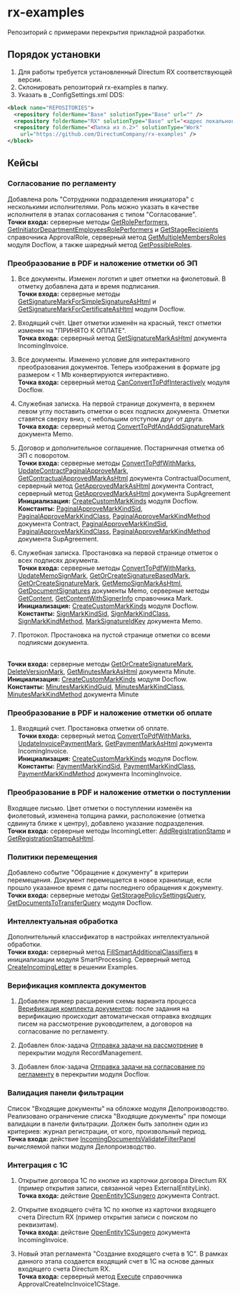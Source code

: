﻿# rx-examples

Репозиторий с примерами перекрытия прикладной разработки.

## Порядок установки

1. Для работы требуется установленный Directum RX соответствующей версии.
2. Склонировать репозиторий rx-examples в папку.
3. Указать в _ConfigSettings.xml DDS:
```xml
<block name="REPOSITORIES">
  <repository folderName="Base" solutionType="Base" url="" />
  <repository folderName="RX" solutionType="Base" url="<адрес локального репозитория>" />
  <repository folderName="<Папка из п.2>" solutionType="Work" 
    url="https://github.com/DirectumCompany/rx-examples" />
</block>
```

## Кейсы

### Согласование по регламенту
Добавлена роль "Сотрудники подразделения инициатора" с несколькими исполнителями. Роль можно указать в качестве исполнителя в этапах согласования с типом "Согласование".
<br>**Точки входа:** серверные методы [GetRolePerformers](https://github.com/DirectumCompany/rx-examples/blob/master/src/Packages/Sungero.Examples/Sungero.Examples.Server/ApprovalRole/ApprovalRoleServerFunctions.cs#L17-L23), [GetInitiatorDepartmentEmployeesRolePerformers](https://github.com/DirectumCompany/rx-examples/blob/master/src/Packages/Sungero.Examples/Sungero.Examples.Server/ApprovalRole/ApprovalRoleServerFunctions.cs#L30-L40) и [GetStageRecipients](https://github.com/DirectumCompany/rx-examples/blob/e4d9f7f59195ad58abfc05e4146c6534c426e674/src/Packages/Sungero.Examples/Sungero.Examples.Server/ApprovalStage/ApprovalStageServerFunctions.cs#L12-L28) справочника ApprovalRole, серверный метод [GetMultipleMembersRoles](https://github.com/DirectumCompany/rx-examples/blob/e4d9f7f59195ad58abfc05e4146c6534c426e674/src/Packages/Sungero.Examples/Sungero.Examples.Server/Sungero.Docflow/ModuleServerFunctions.cs#L123-L129) модуля Docflow, а также шаредный метод [GetPossibleRoles](https://github.com/DirectumCompany/rx-examples/blob/master/src/Packages/Sungero.Examples/Sungero.Examples.Shared/ApprovalStage/ApprovalStageSharedFunctions.cs#L16-L24).

### Преобразование в PDF и наложение отметки об ЭП

1. Все документы. Изменен логотип и цвет отметки на фиолетовый. В отметку добавлена дата и время подписания. 
<br>**Точки входа:** серверные методы [GetSignatureMarkForSimpleSignatureAsHtml](https://github.com/DirectumCompany/rx-examples/blob/master/src/Packages/Sungero.Examples/Sungero.Examples.Server/Sungero.Docflow/ModuleServerFunctions.cs#L22-L35) и [GetSignatureMarkForCertificateAsHtml](https://github.com/DirectumCompany/rx-examples/blob/master/src/Packages/Sungero.Examples/Sungero.Examples.Server/Sungero.Docflow/ModuleServerFunctions.cs#L48-L74) модуля Docflow.

2. Входящий счёт. Цвет отметки изменён на красный, текст отметки изменен на "ПРИНЯТО К ОПЛАТЕ". 
<br>**Точка входа:** серверный метод [GetSignatureMarkAsHtml](https://github.com/DirectumCompany/rx-examples/blob/master/src/Packages/Sungero.Examples/Sungero.Examples.Server/IncomingInvoice/IncomingInvoiceServerFunctions.cs#L17-L29) документа IncomingInvoice. 

3. Все документы. Изменено условие для интерактивного преобразования документов. Теперь изображения в формате jpg размером < 1 Mb конвертируются интерактивно. 
<br>**Точка входа:** серверный метод [CanConvertToPdfInteractively](https://github.com/DirectumCompany/rx-examples/blob/master/src/Packages/Sungero.Examples/Sungero.Examples.Server/Sungero.Docflow/ModuleServerFunctions.cs#L81-L88) модуля Docflow. 

4. Служебная записка. На первой странице документа, в верхнем левом углу поставить отметки о всех подписях документа. Отметки ставятся сверху вниз, с небольшим отступом друг от друга. 
<br>**Точка входа:** серверный метод [ConvertToPdfAndAddSignatureMark](https://github.com/DirectumCompany/rx-examples/blob/master/src/Packages/Sungero.Examples/Sungero.Examples.Server/Memo/MemoServerFunctions.cs#L48-L128) документа Memo. 

5. Договор и дополнительное соглашение. Постарничная отметка об ЭП с поворотом.
<br>**Точки входа:** серверные методы [ConvertToPdfWithMarks](https://github.com/DirectumCompany/rx-examples/blob/4.11/src/Packages/Sungero.Examples/Sungero.Examples.Server/ContractualDocument/ContractualDocumentServerFunctions.cs#L17-L24), [UpdateContractPaginalApproveMark](https://github.com/DirectumCompany/rx-examples/blob/4.11/src/Packages/Sungero.Examples/Sungero.Examples.Server/ContractualDocument/ContractualDocumentServerFunctions.cs#L30-L48), [GetContractualApprovedMarkAsHtml](https://github.com/DirectumCompany/rx-examples/blob/4.11/src/Packages/Sungero.Examples/Sungero.Examples.Server/ContractualDocument/ContractualDocumentServerFunctions.cs#L56-L68) документа ContractualDocument, серверный метод [GetApprovedMarkAsHtml](https://github.com/DirectumCompany/rx-examples/blob/4.11/src/Packages/Sungero.Examples/Sungero.Examples.Server/Contract/ContractServerFunctions.cs#L17-L20) документа Contract, серверный метод [GetApprovedMarkAsHtml](https://github.com/DirectumCompany/rx-examples/blob/4.11/src/Packages/Sungero.Examples/Sungero.Examples.Server/SupAgreement/SupAgreementServerFunctions.cs#L17-L20) документа SupAgreement
<br>**Инициализация:** [CreateCustomMarkKinds](https://github.com/DirectumCompany/rx-examples/blob/4.11/src/Packages/Sungero.Examples/Sungero.Examples.Server/Sungero.Docflow/ModuleInitializer.cs#L21-L43) модуля Docflow.
<br>**Константы:** [PaginalApproveMarkKindSid](https://github.com/DirectumCompany/rx-examples/blob/4.11/src/Packages/Sungero.Examples/Sungero.Examples.Shared/Contract/ContractConstants.cs#L10), [PaginalApproveMarkKindClass](https://github.com/DirectumCompany/rx-examples/blob/4.11/src/Packages/Sungero.Examples/Sungero.Examples.Shared/Contract/ContractConstants.cs#L14), [PaginalApproveMarkKindMethod](https://github.com/DirectumCompany/rx-examples/blob/4.11/src/Packages/Sungero.Examples/Sungero.Examples.Shared/Contract/ContractConstants.cs#L18) документа Contract, [PaginalApproveMarkKindSid](https://github.com/DirectumCompany/rx-examples/blob/4.11/src/Packages/Sungero.Examples/Sungero.Examples.Shared/SupAgreement/SupAgreementConstants.cs#L10), [PaginalApproveMarkKindClass](https://github.com/DirectumCompany/rx-examples/blob/4.11/src/Packages/Sungero.Examples/Sungero.Examples.Shared/SupAgreement/SupAgreementConstants.cs#L14), [PaginalApproveMarkKindMethod](https://github.com/DirectumCompany/rx-examples/blob/4.11/src/Packages/Sungero.Examples/Sungero.Examples.Shared/SupAgreement/SupAgreementConstants.cs#L18) документа SupAgreement.

6. Служебная записка. Простановка на первой странице отметок о всех подписях документа.
<br>**Точки входа:** серверные методы [ConvertToPdfWithMarks](https://github.com/DirectumCompany/rx-examples/blob/4.11/src/Packages/Sungero.Examples/Sungero.Examples.Server/Memo/MemoServerFunctions.cs#L19-L25), [UpdateMemoSignMark](https://github.com/DirectumCompany/rx-examples/blob/4.11/src/Packages/Sungero.Examples/Sungero.Examples.Server/Memo/MemoServerFunctions.cs#L31-L44), [GetOrCreateSignatureBasedMark](https://github.com/DirectumCompany/rx-examples/blob/4.11/src/Packages/Sungero.Examples/Sungero.Examples.Server/Memo/MemoServerFunctions.cs#L52-L69), [GetOrCreateSignatureMark](https://github.com/DirectumCompany/rx-examples/blob/4.11/src/Packages/Sungero.Examples/Sungero.Examples.Server/Memo/MemoServerFunctions.cs#L76-L80), [GetMemoSignMarkAsHtml](https://github.com/DirectumCompany/rx-examples/blob/4.11/src/Packages/Sungero.Examples/Sungero.Examples.Server/Memo/MemoServerFunctions.cs#L87-L91), [GetDocumentSignatures](https://github.com/DirectumCompany/rx-examples/blob/4.11/src/Packages/Sungero.Examples/Sungero.Examples.Server/Memo/MemoServerFunctions.cs#L98-L105) документы Memo, серверные методы [GetContent](https://github.com/DirectumCompany/rx-examples/blob/4.11/src/Packages/Sungero.Examples/Sungero.Examples.Server/Mark/MarkServerFunctions.cs#L17-L36), [GetContentWithSignerInfo](https://github.com/DirectumCompany/rx-examples/blob/4.11/src/Packages/Sungero.Examples/Sungero.Examples.Server/Mark/MarkServerFunctions.cs#L44-L50) справочника Mark.
<br>**Инициализация:** [CreateCustomMarkKinds](https://github.com/DirectumCompany/rx-examples/blob/4.11/src/Packages/Sungero.Examples/Sungero.Examples.Server/Sungero.Docflow/ModuleInitializer.cs#L21-L43) модуля Docflow.
<br>**Константы:** [SignMarkKindSid](https://github.com/DirectumCompany/rx-examples/blob/4.11/src/Packages/Sungero.Examples/Sungero.Examples.Shared/Memo/MemoConstants.cs#L10), [SignMarkKindClass](https://github.com/DirectumCompany/rx-examples/blob/4.11/src/Packages/Sungero.Examples/Sungero.Examples.Shared/Memo/MemoConstants.cs#L14), [SignMarkKindMethod](https://github.com/DirectumCompany/rx-examples/blob/4.11/src/Packages/Sungero.Examples/Sungero.Examples.Shared/Memo/MemoConstants.cs#L18), [MarkSignatureIdKey](https://github.com/DirectumCompany/rx-examples/blob/4.11/src/Packages/Sungero.Examples/Sungero.Examples.Shared/Memo/MemoConstants.cs#L22) документа Memo.

7. Протокол. Простановка на пустой странице отметки со всеми подпиясми документа.

<br>**Точки входа:** серверные методы [GetOrCreateSignatureMark](https://github.com/DirectumCompany/rx-examples/blob/4.11/src/Packages/Sungero.Examples/Sungero.Examples.Server/Minutes/MinutesServerFunctions.cs#L16-L23), [DeleteVersionMark](https://github.com/DirectumCompany/rx-examples/blob/4.11/src/Packages/Sungero.Examples/Sungero.Examples.Server/Minutes/MinutesServerFunctions.cs#L31-L38), [GetMinutesMarkAsHtml](https://github.com/DirectumCompany/rx-examples/blob/4.11/src/Packages/Sungero.Examples/Sungero.Examples.Server/Minutes/MinutesServerFunctions.cs#L45-L66) документа Minute.
<br>**Инициализация:** [CreateCustomMarkKinds](https://github.com/DirectumCompany/rx-examples/blob/4.11/src/Packages/Sungero.Examples/Sungero.Examples.Server/Sungero.Docflow/ModuleInitializer.cs#L21-L43) модуля Docflow.
<br>**Константы:** [MinutesMarkKindGuid](https://github.com/DirectumCompany/rx-examples/blob/4.11/src/Packages/Sungero.Examples/Sungero.Examples.Shared/Minutes/MinutesConstants.cs#L9), [MinutesMarkKindClass](https://github.com/DirectumCompany/rx-examples/blob/4.11/src/Packages/Sungero.Examples/Sungero.Examples.Shared/Minutes/MinutesConstants.cs#L12), [MinutesMarkKindMethod](https://github.com/DirectumCompany/rx-examples/blob/4.11/src/Packages/Sungero.Examples/Sungero.Examples.Shared/Minutes/MinutesConstants.cs#L15) документа Minute

### Преобразование в PDF и наложение отметки об оплате

1. Входящий счет. Простановка отметки об оплате.
<br>**Точки входа:** серверный метод [ConvertToPdfWithMarks](https://github.com/DirectumCompany/rx-examples/blob/4.11/src/Packages/Sungero.Examples/Sungero.Examples.Server/IncomingInvoice/IncomingInvoiceServerFunctions.cs#L18-L25), [UpdateInvoicePaymentMark](https://github.com/DirectumCompany/rx-examples/blob/4.11/src/Packages/Sungero.Examples/Sungero.Examples.Server/IncomingInvoice/IncomingInvoiceServerFunctions.cs#L33-L48), [GetPaymentMarkAsHtml](https://github.com/DirectumCompany/rx-examples/blob/4.11/src/Packages/Sungero.Examples/Sungero.Examples.Server/IncomingInvoice/IncomingInvoiceServerFunctions.cs#L54-L57) документа IncomingInvoice.
<br>**Инициализация:** [CreateCustomMarkKinds](https://github.com/DirectumCompany/rx-examples/blob/4.11/src/Packages/Sungero.Examples/Sungero.Examples.Server/Sungero.Docflow/ModuleInitializer.cs#L21-L43) модуля Docflow.
<br>**Константы:** [PaymentMarkKindSid](https://github.com/DirectumCompany/rx-examples/blob/4.11/src/Packages/Sungero.Examples/Sungero.Examples.Shared/IncomingInvoice/IncomingInvoiceConstants.cs#L10), [PaymentMarkKindClass](https://github.com/DirectumCompany/rx-examples/blob/4.11/src/Packages/Sungero.Examples/Sungero.Examples.Shared/IncomingInvoice/IncomingInvoiceConstants.cs#L14), [PaymentMarkKindMethod](https://github.com/DirectumCompany/rx-examples/blob/4.11/src/Packages/Sungero.Examples/Sungero.Examples.Shared/IncomingInvoice/IncomingInvoiceConstants.cs#L18) документа IncomingInvoice.

### Преобразование в PDF и наложение отметки о поступлении
Входящее письмо. Цвет отметки о поступлении изменён на фиолетовый, изменена толщина рамки, расположение (отметка сдвинута ближе к центру), добавлено указание подразделения.
<br>**Точки входа:** серверные методы IncomingLetter: [AddRegistrationStamp](https://github.com/DirectumCompany/rx-examples/blob/master/src/Packages/Sungero.Examples/Sungero.Examples.Server/IncomingLetter/IncomingLetterServerFunctions.cs#L47-L50) и [GetRegistrationStampAsHtml](https://github.com/DirectumCompany/rx-examples/blob/master/src/Packages/Sungero.Examples/Sungero.Examples.Server/IncomingLetter/IncomingLetterServerFunctions.cs#L17-L38).

### Политики перемещения 
Добавлено событие "Обращение к документу" в критерии перемещения. Документ перемещается в новое хранилище, если прошло указанное время с даты последнего обращения к документу. 
<br>**Точки входа:** серверные методы [GetStoragePolicySettingsQuery](https://github.com/DirectumCompany/rx-examples/blob/master/src/Packages/Sungero.Examples/Sungero.Examples.Server/Sungero.Docflow/ModuleServerFunctions.cs#L95-L98), [GetDocumentsToTransferQuery](https://github.com/DirectumCompany/rx-examples/blob/master/src/Packages/Sungero.Examples/Sungero.Examples.Server/Sungero.Docflow/ModuleServerFunctions.cs#L104-L107) модуля Docflow.
 
### Интеллектуальная обработка
Дополнительный классификатор в настройках интеллектуальной обработки. 
<br>**Точки входа:** серверный метод [FillSmartAdditionalClassifiers](https://github.com/DirectumCompany/rx-examples/blob/master/src/Packages/Sungero.Examples/Sungero.Examples.Server/Sungero.SmartProcessing/ModuleInitializer.cs#L25-L42) в инициализации модуля SmartProcessing. Серверный метод [CreateIncomingLetter](https://github.com/DirectumCompany/rx-examples/blob/master/src/Packages/Sungero.Examples/Sungero.Examples.Server/ModuleServerFunctions.cs#L22-L35) в решении Examples.

### Верификация комплекта документов

1. Добавлен пример расширения схемы варианта процесса [Верификация комплекта документов](https://github.com/DirectumCompany/rx-examples/tree/master/env/ProcessKinds_Examples/VerificationTask_EndToEndProcesses.datx): после задания на верификацию происходит автоматическая отправка входящих писем на рассмотрение руководителем, а договоров на согласование по регламенту.

2. Добавлен блок-задача [Отправка задачи на рассмотрение](https://github.com/DirectumCompany/rx-examples/blob/master/src/Packages/Sungero.Examples/Sungero.Examples.Server/Sungero.RecordManagement/ModuleBlockHandlers.cs#L13-L28) в перекрытии модуля RecordManagement.

3. Добавлен блок-задача [Отправка задачи на согласование по регламенту](https://github.com/DirectumCompany/rx-examples/blob/master/src/Packages/Sungero.Examples/Sungero.Examples.Server/Sungero.Docflow/ModuleBlockHandlers.cs#L13-L37) в перекрытии модуля Docflow.
 
### Валидация панели фильтрации 
Список "Входящие документы" на обложке модуля Делопроизводство. Реализовано ограничение списка "Входящие документы" при помощи валидации в панели фильтрации. Должен быть заполнен один из критериев: журнал регистрации, от кого, произвольный период. 
<br>**Точка входа:** действие [IncomingDocumentsValidateFilterPanel](https://github.com/DirectumCompany/rx-examples/blob/master/src/Packages/Sungero.Examples/Sungero.Examples.ClientBase/Sungero.RecordManagementUI/ModuleHandlers.cs#L12-L16) вычисляемой папки модуля Делопроизводство.

### Интеграция с 1С

1. Открытие договора 1С по кнопке из карточки договора Directum RX (пример открытия записи, связанной через ExternalEntityLink).
<br>**Точка входа:** действие [OpenEntity1CSungero](https://github.com/DirectumCompany/rx-examples/blob/master/src/Packages/Sungero.Examples/Sungero.Examples.ClientBase/Contract/ContractActions.cs#L12-L25) документа Contract.

2. Открытие входящего счёта 1С по кнопке из карточки входящего счета Directum RX (пример открытия записи с поиском по реквизитам). 
<br>**Точка входа:** действие [OpenEntity1CSungero](https://github.com/DirectumCompany/rx-examples/blob/master/src/Packages/Sungero.Examples/Sungero.Examples.ClientBase/IncomingInvoice/IncomingInvoiceActions.cs#L12-L25) документа IncomingInvoice. 

3. Новый этап регламента "Создание входящего счета в 1С". В рамках данного этапа создается входящий счет в 1С на основе данных входящего счета Directum RX.
<br>**Точка входа:** серверный метод [Execute](https://github.com/DirectumCompany/rx-examples/blob/master/src/Packages/Sungero.ContractsExample/Sungero.ContractsExample.Server/ApprovalCreateIncInvoice1CStage/ApprovalCreateIncInvoice1CStageServerFunctions.cs#L18-L61) справочника ApprovalCreateIncInvoice1CStage. 